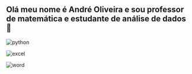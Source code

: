 ## Olá meu nome é André Oliveira e sou professor de matemática e estudante de análise de dados 👋

![python](https://img.shields.io/badge/Python-3776AB?style=for-the-badge&logo=python&logoColor=white)

![excel](https://img.shields.io/badge/Microsoft_Excel-217346?style=for-the-badge&logo=microsoft-excel&logoColor=white)

![word](https://img.shields.io/badge/Microsoft_Word-2B579A?style=for-the-badge&logo=microsoft-word&logoColor=white)

<!--
**Andre16101987/Andre16101987** is a ✨ _special_ ✨ repository because its `README.md` (this file) appears on your GitHub profile.

Here are some ideas to get you started:

- 🔭 I’m currently working on ...
- 🌱 I’m currently learning ...
- 👯 I’m looking to collaborate on ...
- 🤔 I’m looking for help with ...
- 💬 Ask me about ...
- 📫 How to reach me: ...
- 😄 Pronouns: ...
- ⚡ Fun fact: ...
-->

